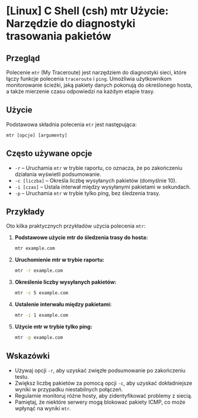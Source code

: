 # [Linux] C Shell (csh) mtr Użycie: Narzędzie do diagnostyki trasowania pakietów

## Przegląd
Polecenie `mtr` (My Traceroute) jest narzędziem do diagnostyki sieci, które łączy funkcje polecenia `traceroute` i `ping`. Umożliwia użytkownikom monitorowanie ścieżki, jaką pakiety danych pokonują do określonego hosta, a także mierzenie czasu odpowiedzi na każdym etapie trasy.

## Użycie
Podstawowa składnia polecenia `mtr` jest następująca:

```
mtr [opcje] [argumenty]
```

## Często używane opcje
- `-r` – Uruchamia `mtr` w trybie raportu, co oznacza, że po zakończeniu działania wyświetli podsumowanie.
- `-c [liczba]` – Określa liczbę wysyłanych pakietów (domyślnie 10).
- `-i [czas]` – Ustala interwał między wysyłanymi pakietami w sekundach.
- `-p` – Uruchamia `mtr` w trybie tylko ping, bez śledzenia trasy.

## Przykłady
Oto kilka praktycznych przykładów użycia polecenia `mtr`:

1. **Podstawowe użycie mtr do śledzenia trasy do hosta:**
   ```bash
   mtr example.com
   ```

2. **Uruchomienie mtr w trybie raportu:**
   ```bash
   mtr -r example.com
   ```

3. **Określenie liczby wysyłanych pakietów:**
   ```bash
   mtr -c 5 example.com
   ```

4. **Ustalenie interwału między pakietami:**
   ```bash
   mtr -i 1 example.com
   ```

5. **Użycie mtr w trybie tylko ping:**
   ```bash
   mtr -p example.com
   ```

## Wskazówki
- Używaj opcji `-r`, aby uzyskać zwięzłe podsumowanie po zakończeniu testu.
- Zwiększ liczbę pakietów za pomocą opcji `-c`, aby uzyskać dokładniejsze wyniki w przypadku niestabilnych połączeń.
- Regularnie monitoruj różne hosty, aby zidentyfikować problemy z siecią.
- Pamiętaj, że niektóre serwery mogą blokować pakiety ICMP, co może wpłynąć na wyniki `mtr`.